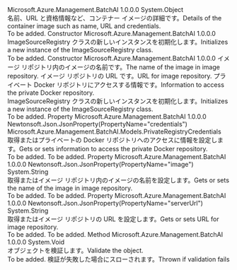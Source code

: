 <Type Name="ImageSourceRegistry" FullName="Microsoft.Azure.Management.BatchAI.Models.ImageSourceRegistry">
  <TypeSignature Language="C#" Value="public class ImageSourceRegistry" />
  <TypeSignature Language="ILAsm" Value=".class public auto ansi beforefieldinit ImageSourceRegistry extends System.Object" />
  <TypeSignature Language="DocId" Value="T:Microsoft.Azure.Management.BatchAI.Models.ImageSourceRegistry" />
  <TypeSignature Language="VB.NET" Value="Public Class ImageSourceRegistry" />
  <TypeSignature Language="F#" Value="type ImageSourceRegistry = class" />
  <AssemblyInfo>
    <AssemblyName>Microsoft.Azure.Management.BatchAI</AssemblyName>
    <AssemblyVersion>1.0.0.0</AssemblyVersion>
  </AssemblyInfo>
  <Base>
    <BaseTypeName>System.Object</BaseTypeName>
  </Base>
  <Interfaces />
  <Docs>
    <summary>
            <span data-ttu-id="c6fdd-101">名前、URL と資格情報など、コンテナー イメージの詳細です。</span><span class="sxs-lookup"><span data-stu-id="c6fdd-101">Details of the container image such as name, URL and credentials.</span></span>
            </summary>
    <remarks>To be added.</remarks>
  </Docs>
  <Members>
    <Member MemberName=".ctor">
      <MemberSignature Language="C#" Value="public ImageSourceRegistry ();" />
      <MemberSignature Language="ILAsm" Value=".method public hidebysig specialname rtspecialname instance void .ctor() cil managed" />
      <MemberSignature Language="DocId" Value="M:Microsoft.Azure.Management.BatchAI.Models.ImageSourceRegistry.#ctor" />
      <MemberSignature Language="VB.NET" Value="Public Sub New ()" />
      <MemberType>Constructor</MemberType>
      <AssemblyInfo>
        <AssemblyName>Microsoft.Azure.Management.BatchAI</AssemblyName>
        <AssemblyVersion>1.0.0.0</AssemblyVersion>
      </AssemblyInfo>
      <Parameters />
      <Docs>
        <summary>
            <span data-ttu-id="c6fdd-102">ImageSourceRegistry クラスの新しいインスタンスを初期化します。</span><span class="sxs-lookup"><span data-stu-id="c6fdd-102">Initializes a new instance of the ImageSourceRegistry class.</span></span>
            </summary>
        <remarks>To be added.</remarks>
      </Docs>
    </Member>
    <Member MemberName=".ctor">
      <MemberSignature Language="C#" Value="public ImageSourceRegistry (string image, string serverUrl = null, Microsoft.Azure.Management.BatchAI.Models.PrivateRegistryCredentials credentials = null);" />
      <MemberSignature Language="ILAsm" Value=".method public hidebysig specialname rtspecialname instance void .ctor(string image, string serverUrl, class Microsoft.Azure.Management.BatchAI.Models.PrivateRegistryCredentials credentials) cil managed" />
      <MemberSignature Language="DocId" Value="M:Microsoft.Azure.Management.BatchAI.Models.ImageSourceRegistry.#ctor(System.String,System.String,Microsoft.Azure.Management.BatchAI.Models.PrivateRegistryCredentials)" />
      <MemberSignature Language="VB.NET" Value="Public Sub New (image As String, Optional serverUrl As String = null, Optional credentials As PrivateRegistryCredentials = null)" />
      <MemberSignature Language="F#" Value="new Microsoft.Azure.Management.BatchAI.Models.ImageSourceRegistry : string * string * Microsoft.Azure.Management.BatchAI.Models.PrivateRegistryCredentials -&gt; Microsoft.Azure.Management.BatchAI.Models.ImageSourceRegistry" Usage="new Microsoft.Azure.Management.BatchAI.Models.ImageSourceRegistry (image, serverUrl, credentials)" />
      <MemberType>Constructor</MemberType>
      <AssemblyInfo>
        <AssemblyName>Microsoft.Azure.Management.BatchAI</AssemblyName>
        <AssemblyVersion>1.0.0.0</AssemblyVersion>
      </AssemblyInfo>
      <Parameters>
        <Parameter Name="image" Type="System.String" />
        <Parameter Name="serverUrl" Type="System.String" />
        <Parameter Name="credentials" Type="Microsoft.Azure.Management.BatchAI.Models.PrivateRegistryCredentials" />
      </Parameters>
      <Docs>
        <param name="image"><span data-ttu-id="c6fdd-103">イメージ リポジトリ内のイメージの名前です。</span><span class="sxs-lookup"><span data-stu-id="c6fdd-103">The name of the image in image repository.</span></span></param>
        <param name="serverUrl"><span data-ttu-id="c6fdd-104">イメージ リポジトリの URL です。</span><span class="sxs-lookup"><span data-stu-id="c6fdd-104">URL for image repository.</span></span></param>
        <param name="credentials"><span data-ttu-id="c6fdd-105">プライベート Docker リポジトリにアクセスする情報です。</span><span class="sxs-lookup"><span data-stu-id="c6fdd-105">Information to access the private Docker repository.</span></span></param>
        <summary>
            <span data-ttu-id="c6fdd-106">ImageSourceRegistry クラスの新しいインスタンスを初期化します。</span><span class="sxs-lookup"><span data-stu-id="c6fdd-106">Initializes a new instance of the ImageSourceRegistry class.</span></span>
            </summary>
        <remarks>To be added.</remarks>
      </Docs>
    </Member>
    <Member MemberName="Credentials">
      <MemberSignature Language="C#" Value="public Microsoft.Azure.Management.BatchAI.Models.PrivateRegistryCredentials Credentials { get; set; }" />
      <MemberSignature Language="ILAsm" Value=".property instance class Microsoft.Azure.Management.BatchAI.Models.PrivateRegistryCredentials Credentials" />
      <MemberSignature Language="DocId" Value="P:Microsoft.Azure.Management.BatchAI.Models.ImageSourceRegistry.Credentials" />
      <MemberSignature Language="VB.NET" Value="Public Property Credentials As PrivateRegistryCredentials" />
      <MemberSignature Language="F#" Value="member this.Credentials : Microsoft.Azure.Management.BatchAI.Models.PrivateRegistryCredentials with get, set" Usage="Microsoft.Azure.Management.BatchAI.Models.ImageSourceRegistry.Credentials" />
      <MemberType>Property</MemberType>
      <AssemblyInfo>
        <AssemblyName>Microsoft.Azure.Management.BatchAI</AssemblyName>
        <AssemblyVersion>1.0.0.0</AssemblyVersion>
      </AssemblyInfo>
      <Attributes>
        <Attribute>
          <AttributeName>Newtonsoft.Json.JsonProperty(PropertyName="credentials")</AttributeName>
        </Attribute>
      </Attributes>
      <ReturnValue>
        <ReturnType>Microsoft.Azure.Management.BatchAI.Models.PrivateRegistryCredentials</ReturnType>
      </ReturnValue>
      <Docs>
        <summary>
            <span data-ttu-id="c6fdd-107">取得またはプライベートの Docker リポジトリへのアクセスに情報を設定します。</span><span class="sxs-lookup"><span data-stu-id="c6fdd-107">Gets or sets information to access the private Docker repository.</span></span>
            </summary>
        <value>To be added.</value>
        <remarks>To be added.</remarks>
      </Docs>
    </Member>
    <Member MemberName="Image">
      <MemberSignature Language="C#" Value="public string Image { get; set; }" />
      <MemberSignature Language="ILAsm" Value=".property instance string Image" />
      <MemberSignature Language="DocId" Value="P:Microsoft.Azure.Management.BatchAI.Models.ImageSourceRegistry.Image" />
      <MemberSignature Language="VB.NET" Value="Public Property Image As String" />
      <MemberSignature Language="F#" Value="member this.Image : string with get, set" Usage="Microsoft.Azure.Management.BatchAI.Models.ImageSourceRegistry.Image" />
      <MemberType>Property</MemberType>
      <AssemblyInfo>
        <AssemblyName>Microsoft.Azure.Management.BatchAI</AssemblyName>
        <AssemblyVersion>1.0.0.0</AssemblyVersion>
      </AssemblyInfo>
      <Attributes>
        <Attribute>
          <AttributeName>Newtonsoft.Json.JsonProperty(PropertyName="image")</AttributeName>
        </Attribute>
      </Attributes>
      <ReturnValue>
        <ReturnType>System.String</ReturnType>
      </ReturnValue>
      <Docs>
        <summary>
            <span data-ttu-id="c6fdd-108">取得またはイメージ リポジトリ内のイメージの名前を設定します。</span><span class="sxs-lookup"><span data-stu-id="c6fdd-108">Gets or sets the name of the image in image repository.</span></span>
            </summary>
        <value>To be added.</value>
        <remarks>To be added.</remarks>
      </Docs>
    </Member>
    <Member MemberName="ServerUrl">
      <MemberSignature Language="C#" Value="public string ServerUrl { get; set; }" />
      <MemberSignature Language="ILAsm" Value=".property instance string ServerUrl" />
      <MemberSignature Language="DocId" Value="P:Microsoft.Azure.Management.BatchAI.Models.ImageSourceRegistry.ServerUrl" />
      <MemberSignature Language="VB.NET" Value="Public Property ServerUrl As String" />
      <MemberSignature Language="F#" Value="member this.ServerUrl : string with get, set" Usage="Microsoft.Azure.Management.BatchAI.Models.ImageSourceRegistry.ServerUrl" />
      <MemberType>Property</MemberType>
      <AssemblyInfo>
        <AssemblyName>Microsoft.Azure.Management.BatchAI</AssemblyName>
        <AssemblyVersion>1.0.0.0</AssemblyVersion>
      </AssemblyInfo>
      <Attributes>
        <Attribute>
          <AttributeName>Newtonsoft.Json.JsonProperty(PropertyName="serverUrl")</AttributeName>
        </Attribute>
      </Attributes>
      <ReturnValue>
        <ReturnType>System.String</ReturnType>
      </ReturnValue>
      <Docs>
        <summary>
            <span data-ttu-id="c6fdd-109">取得またはイメージ リポジトリの URL を設定します。</span><span class="sxs-lookup"><span data-stu-id="c6fdd-109">Gets or sets URL for image repository.</span></span>
            </summary>
        <value>To be added.</value>
        <remarks>To be added.</remarks>
      </Docs>
    </Member>
    <Member MemberName="Validate">
      <MemberSignature Language="C#" Value="public virtual void Validate ();" />
      <MemberSignature Language="ILAsm" Value=".method public hidebysig newslot virtual instance void Validate() cil managed" />
      <MemberSignature Language="DocId" Value="M:Microsoft.Azure.Management.BatchAI.Models.ImageSourceRegistry.Validate" />
      <MemberSignature Language="VB.NET" Value="Public Overridable Sub Validate ()" />
      <MemberSignature Language="F#" Value="abstract member Validate : unit -&gt; unit&#xA;override this.Validate : unit -&gt; unit" Usage="imageSourceRegistry.Validate " />
      <MemberType>Method</MemberType>
      <AssemblyInfo>
        <AssemblyName>Microsoft.Azure.Management.BatchAI</AssemblyName>
        <AssemblyVersion>1.0.0.0</AssemblyVersion>
      </AssemblyInfo>
      <ReturnValue>
        <ReturnType>System.Void</ReturnType>
      </ReturnValue>
      <Parameters />
      <Docs>
        <summary>
            <span data-ttu-id="c6fdd-110">オブジェクトを検証します。</span><span class="sxs-lookup"><span data-stu-id="c6fdd-110">Validate the object.</span></span>
            </summary>
        <remarks>To be added.</remarks>
        <exception cref="T:Microsoft.Rest.ValidationException">
            <span data-ttu-id="c6fdd-111">検証が失敗した場合にスローされます。</span><span class="sxs-lookup"><span data-stu-id="c6fdd-111">Thrown if validation fails</span></span>
            </exception>
      </Docs>
    </Member>
  </Members>
</Type>